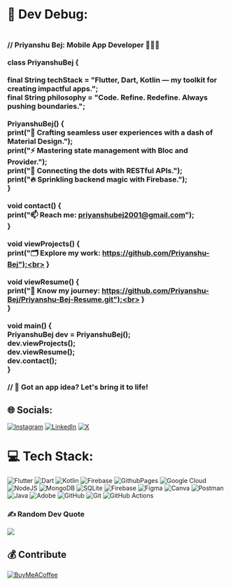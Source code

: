 # 💫 Dev Debug:
### <br>// Priyanshu Bej: Mobile App Developer 🧑‍💻🚀<br><br>class PriyanshuBej {<br><br> final String techStack = "Flutter, Dart, Kotlin — my toolkit for creating impactful apps.";<br> final String philosophy = "Code. Refine. Redefine. Always pushing boundaries.";<br><br>  PriyanshuBej() {<br>    print("🌟 Crafting seamless user experiences with a dash of Material Design.");<br>    print("⚡️ Mastering state management with Bloc and Provider.");<br>    print("🔗 Connecting the dots with RESTful APIs.");<br>    print("🔥 Sprinkling backend magic with Firebase.");<br>  }<br><br>  void contact() {<br>    print("📫 Reach me: priyanshubej2001@gmail.com");<br>  }<br><br>  void viewProjects() {<br>    print("🗂️ Explore my work: https://github.com/Priyanshu-Bej");<br>  }<br><br>  void viewResume() {<br>    print("📄 Know my journey: https://github.com/Priyanshu-Bej/Priyanshu-Bej-Resume.git");<br>  }<br>}<br><br>void main() {<br>  PriyanshuBej dev = PriyanshuBej();<br>  dev.viewProjects();<br>  dev.viewResume();<br>  dev.contact();<br>}<br><br>// 🚀 Got an app idea? Let's bring it to life!<br>


## 🌐 Socials:
[![Instagram](https://img.shields.io/badge/Instagram-%23E4405F.svg?logo=Instagram&logoColor=white)](https://instagram.com/priyanshu_bej) [![LinkedIn](https://img.shields.io/badge/LinkedIn-%230077B5.svg?logo=linkedin&logoColor=white)](https://linkedin.com/in/priyanshubej) [![X](https://img.shields.io/badge/X-black.svg?logo=X&logoColor=white)](https://x.com/Priyanshu3000) 

# 💻 Tech Stack:
![Flutter](https://img.shields.io/badge/Flutter-%2302569B.svg?style=for-the-badge&logo=Flutter&logoColor=white) ![Dart](https://img.shields.io/badge/dart-%230175C2.svg?style=for-the-badge&logo=dart&logoColor=white) ![Kotlin](https://img.shields.io/badge/kotlin-%237F52FF.svg?style=for-the-badge&logo=kotlin&logoColor=white) ![Firebase](https://img.shields.io/badge/firebase-%23039BE5.svg?style=for-the-badge&logo=firebase) ![GithubPages](https://img.shields.io/badge/github%20pages-121013?style=for-the-badge&logo=github&logoColor=white) ![Google Cloud](https://img.shields.io/badge/GoogleCloud-%234285F4.svg?style=for-the-badge&logo=google-cloud&logoColor=white) ![NodeJS](https://img.shields.io/badge/node.js-6DA55F?style=for-the-badge&logo=node.js&logoColor=white) ![MongoDB](https://img.shields.io/badge/MongoDB-%234ea94b.svg?style=for-the-badge&logo=mongodb&logoColor=white) ![SQLite](https://img.shields.io/badge/sqlite-%2307405e.svg?style=for-the-badge&logo=sqlite&logoColor=white) ![Firebase](https://img.shields.io/badge/firebase-a08021?style=for-the-badge&logo=firebase&logoColor=ffcd34) ![Figma](https://img.shields.io/badge/figma-%23F24E1E.svg?style=for-the-badge&logo=figma&logoColor=white) ![Canva](https://img.shields.io/badge/Canva-%2300C4CC.svg?style=for-the-badge&logo=Canva&logoColor=white) ![Postman](https://img.shields.io/badge/Postman-FF6C37?style=for-the-badge&logo=postman&logoColor=white) ![Java](https://img.shields.io/badge/java-%23ED8B00.svg?style=for-the-badge&logo=openjdk&logoColor=white) ![Adobe](https://img.shields.io/badge/adobe-%23FF0000.svg?style=for-the-badge&logo=adobe&logoColor=white) ![GitHub](https://img.shields.io/badge/github-%23121011.svg?style=for-the-badge&logo=github&logoColor=white) ![Git](https://img.shields.io/badge/git-%23F05033.svg?style=for-the-badge&logo=git&logoColor=white) ![GitHub Actions](https://img.shields.io/badge/github%20actions-%232671E5.svg?style=for-the-badge&logo=githubactions&logoColor=white)

### ✍️ Random Dev Quote
![](https://quotes-github-readme.vercel.app/api?type=horizontal&theme=radical)

  ## 💰 Contribute
  [![BuyMeACoffee](https://img.shields.io/badge/Buy%20Me%20a%20Coffee-ffdd00?style=for-the-badge&logo=buy-me-a-coffee&logoColor=black)](https://buymeacoffee.com/PriyanshuBej) 

  
<!-- Proudly created with GPRM ( https://gprm.itsvg.in ) -->

